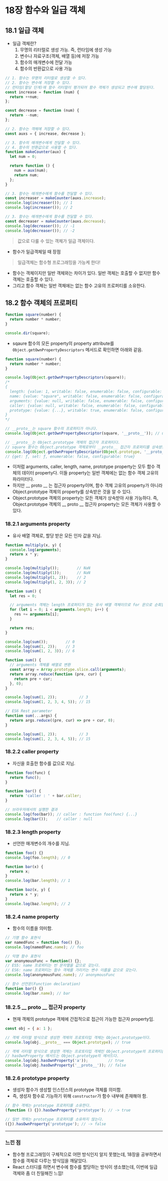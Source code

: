 # 18장 함수와 일급 객체
## 18.1 일급 객체

- 일급 객체란?
    1. 무명의 리터럴로 생성 가능. 즉, 런타임에 생성 가능
    2. 변수나 자료구조(객체, 배열 등)에 저장 가능
    3. 함수의 매개변수에 전달 가능
    4. 함수의 반환값으로 사용 가능

```jsx
// 1. 함수는 무명의 리터럴로 생성할 수 있다.
// 2. 함수는 변수에 저장할 수 있다.
// 런타임(할당 단계)에 함수 리터럴이 평가되어 함수 객체가 생성되고 변수에 할당된다.
const increase = function (num) {
  return ++num;
};

const decrease = function (num) {
  return --num;
};

// 2. 함수는 객체에 저장할 수 있다.
const auxs = { increase, decrease };

// 3. 함수의 매개변수에게 전달할 수 있다.
// 4. 함수의 반환값으로 사용할 수 있다.
function makeCounter(aux) {
  let num = 0;

  return function () {
    num = aux(num);
    return num;
  };
}

// 3. 함수는 매개변수에게 함수를 전달할 수 있다.
const increaser = makeCounter(auxs.increase);
console.log(increaser()); // 1
console.log(increaser()); // 2

// 3. 함수는 매개변수에게 함수를 전달할 수 있다.
const decreaser = makeCounter(auxs.decrease);
console.log(decreaser()); // -1
console.log(decreaser()); // -2
```

> 값으로 다룰 수 있는 객체가 일급 객체이다.
> 
- 함수가 일급객체일 때 장점

> 일급객체는 함수형 프로그래밍을 가능케 한다!
> 
- 함수는 객체이지만 일반 객체와는 차이가 있다. 일반 객체는 호출할 수 없지만 함수 객체는 호출할 수 있다.
- 그리고 함수 객체는 일반 객체에는 없는 함수 고유의 프로퍼티를 소유한다.

## 18.2 함수 객체의 프로퍼티

```jsx
function square(number) {
  return number * number;
}

console.dir(square);
```

- sqaure 함수의 모든 property의 property attribute를 `Object.getOwnPropertyDescriptors` 메서드로 확인하면 아래와 같음.

```jsx
function square(number) {
  return number * number;
}

console.log(Object.getOwnPropertyDescriptors(square));
/*
{
  length: {value: 1, writable: false, enumerable: false, configurable: true},
  name: {value: "square", writable: false, enumerable: false, configurable: true},
  arguments: {value: null, writable: false, enumerable: false, configurable: false},
  caller: {value: null, writable: false, enumerable: false, configurable: false},
  prototype: {value: {...}, writable: true, enumerable: false, configurable: false}
}
*/

// __proto__는 square 함수의 프로퍼티가 아니다.
console.log(Object.getOwnPropertyDescriptor(square, '__proto__')); // undefined

// __proto__는 Object.prototype 객체의 접근자 프로퍼티다.
// square 함수는 Object.prototype 객체로부터 __proto__ 접근자 프로퍼티를 상속받는다.
console.log(Object.getOwnPropertyDescriptor(Object.prototype, '__proto__'));
// {get: ƒ, set: ƒ, enumerable: false, configurable: true}
```

- 이처럼 arguments, caller, length, name, prototype property는 모두 함수 객체의 데이터 property다. 이들 property는 일반 객체에는 없는 함수 객체 고유의 파라미터다.
- 하지만 __ proto __ 는 접근자 property이며, 함수 객체 고유의 property가 아니라 Object.prototype 객체의 property를 상속받은 것을 알 수 있다.
- Object.prototype 객체의 property는 모든 객체가 상속받아 사용 가능하다. 즉, Object.prototype 객체의 __ proto __ 접근자 property는 모든 객체가 사용할 수 있다.

### 18.2.1 arguments property

- 유사 배열 객체로, 할당 받은 모든 인자 값을 지님.

```jsx
function multiply(x, y) {
  console.log(arguments);
  return x * y;
}

console.log(multiply());        // NaN
console.log(multiply(1));       // NaN
console.log(multiply(1, 2));    // 2
console.log(multiply(1, 2, 3)); // 2
```

```jsx
function sum() {
  let res = 0;

  // arguments 객체는 length 프로퍼티가 있는 유사 배열 객체이므로 for 문으로 순회할 수 있다.
  for (let i = 0; i < arguments.length; i++) {
    res += arguments[i];
  }

  return res;
}

console.log(sum());        // 0
console.log(sum(1, 2));    // 3
console.log(sum(1, 2, 3)); // 6
```

```jsx
function sum() {
  // arguments 객체를 배열로 변환
  const array = Array.prototype.slice.call(arguments);
  return array.reduce(function (pre, cur) {
    return pre + cur;
  }, 0);
}

console.log(sum(1, 2));          // 3
console.log(sum(1, 2, 3, 4, 5)); // 15
```

```jsx
// ES6 Rest parameter
function sum(...args) {
  return args.reduce((pre, cur) => pre + cur, 0);
}

console.log(sum(1, 2));          // 3
console.log(sum(1, 2, 3, 4, 5)); // 15
```

### 18.2.2 caller property

- 자신을 호출한 함수를 값으로 지님.

```jsx
function foo(func) {
  return func();
}

function bar() {
  return 'caller : ' + bar.caller;
}

// 브라우저에서의 실행한 결과
console.log(foo(bar)); // caller : function foo(func) {...}
console.log(bar());    // caller : null
```

### 18.2.3 length property

- 선언한 매개변수의 개수를 지님.

```jsx
function foo() {}
console.log(foo.length); // 0

function bar(x) {
  return x;
}
console.log(bar.length); // 1

function baz(x, y) {
  return x * y;
}
console.log(baz.length); // 2
```

### 18.2.4 name property

- 함수의 이름을 의미함.

```jsx
// 기명 함수 표현식
var namedFunc = function foo() {};
console.log(namedFunc.name); // foo

// 익명 함수 표현식
var anonymousFunc = function() {};
// ES5: name 프로퍼티는 빈 문자열을 값으로 갖는다.
// ES6: name 프로퍼티는 함수 객체를 가리키는 변수 이름을 값으로 갖는다.
console.log(anonymousFunc.name); // anonymousFunc

// 함수 선언문(Function declaration)
function bar() {}
console.log(bar.name); // bar
```

### 18.2.5 __ proto __ 접근자 property

- 현재 객체의 prototype 객체에 간접적으로 접근이 가능한 접근자 property임.

```jsx
const obj = { a: 1 };

// 객체 리터럴 방식으로 생성한 객체의 프로토타입 객체는 Object.prototype이다.
console.log(obj.__proto__ === Object.prototype); // true

// 객체 리터럴 방식으로 생성한 객체는 프로토타입 객체인 Object.prototype의 프로퍼티를 상속받는다.
// hasOwnProperty 메서드는 Object.prototype의 메서드다.
console.log(obj.hasOwnProperty('a'));         // true
console.log(obj.hasOwnProperty('__proto__')); // false
```

### 18.2.6 prototype property

- 생성자 함수가 생성할 인스턴스의 prototype 객체를 의미함.
- 즉, 생성자 함수로 기능하기 위해 `constructor`가 함수 내부에 존재해야 함.

```jsx
// 함수 객체는 prototype 프로퍼티를 소유한다.
(function () {}).hasOwnProperty('prototype'); // -> true

// 일반 객체는 prototype 프로퍼티를 소유하지 않는다.
({}).hasOwnProperty('prototype'); // -> false
```
---
### 느낀 점
* 함수형 프로그래밍이 구체적으로 어떤 방식인지 알지 못했는데, 18장을 공부하면서 함수를 객체로 다루는 방식임을 깨달았다.
* React 스터디를 하면서 변수에 함수를 할당하는 방식이 생소했는데, 이번에 일급 객체와 좀 더 친밀해진 느낌! 